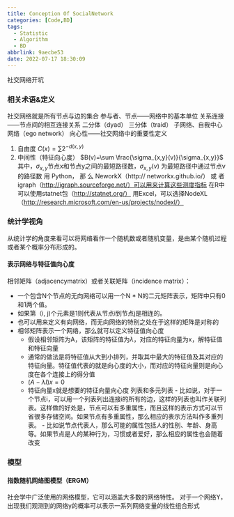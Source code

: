 ```yaml
---
title: Conception Of SocialNetwork
categories: [Code,BD]
tags:
  - Statistic
  - Algorithm
  - BD
abbrlink: 9aecbe53
date: 2022-07-17 18:30:09
---
```

社交网络开坑
<!--more-->
### 相关术语&定义
社交网络就是所有节点与边的集合
参与者、节点——网络中的基本单位
关系连接——节点间的相互连接关系
二分体（dyad）
三分体（traid）
子网络、自我中心网络（ego network）
向心性——社交网络中的重要性定义
1. 自由度
    $C(x)=\sum 2^{-d(x,y)}$
1. 中间性（特征向心度）
    $B(v)=\sum \frac{\sigma_{x,y}(v)}{\sigma_{x,y}}$
    其中，$\sigma_{x,y}$节点x和节点y之间的最短路径数，$\sigma_{x,y}(v)$ 为最短路径中通过节点v的路径数
用 Python， 那 么 NeworkX（http:// networkx.github.io/） 或 者 igraph（http://igraph.sourceforge.net/）可以用来计算这些测度指标
在R中可以使用statnet包（http://statnet.org/）
用Excel，可以选择NodeXL（http://research.microsoft.com/en-us/projects/nodexl/）


### 统计学视角
从统计学的角度来看可以将网络看作一个随机数或者随机变量，是由某个随机过程或者某个概率分布形成的。

#### 表示网络与特征值向心度
相邻矩阵（adjacencymatrix）或者关联矩阵（incidence matrix）：
   - 一个包含N个节点的无向网络可以用一个N * N的二元矩阵表示，矩阵中只有0和1两个值。
   - 如果第（i, j)个元素是1则代表从节点i到节点j是相连的。
   - 也可以用来定义有向网络，而无向网络的特别之处在于这样的矩阵是对称的
   - 相邻矩阵表示一个网络，那么就可以定义特征值向心度
     - 假设相邻矩阵为A，该矩阵的特征值为$\lambda$，对应的特征向量为x，解特征值和特征向量
     - 通常的做法是将特征值从大到小排列，并取其中最大的特征值及其对应的特征向量。特征值代表的就是向心度的大小，而对应的特征向量则是向心度在各个连接上的得分值
     - $(A-\lambda I)x=0$
     - 特征向量x就是想要的特征向量向心度
列表和多元列表
    - 比如说，对于一个节点i，可以用一个列表列出连接i的所有的边，这样的列表也叫作关联列表。这样做的好处是，节点可以有多重属性，而且这样的表示方式可以节省很多存储空间。如果节点有多重属性，那么相应的表示方法叫作多重列表。
    - 比如说节点代表人，那么可能的属性包括人的性别、年龄、身高等。如果节点是人的某种行为，习惯或者爱好，那么相应的属性也会随着改变

### 模型
#### 指数随机网络图模型（ERGM）

社会学中广泛使用的网络模型，它可以涵盖大多数的网络特性。
对于一个网络Y，出现我们观测到的网络y的概率可以表示一系列网络变量的线性组合形式